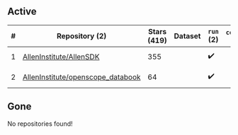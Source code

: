 ## Active
| # | Repository (2) | Stars (419) | Dataset | `run` (2) | `containers-run` | Last Modified |
| --- | --- | --- | --- | --- | --- | --- |
| 1 | [AllenInstitute/AllenSDK](https://github.com/AllenInstitute/AllenSDK) | 355 |  | :heavy_check_mark: |  | 2024-01-07 03:11:50+00:00 |
| 2 | [AllenInstitute/openscope_databook](https://github.com/AllenInstitute/openscope_databook) | 64 |  | :heavy_check_mark: |  | 2025-03-03 18:50:10+00:00 |

## Gone
No repositories found!
